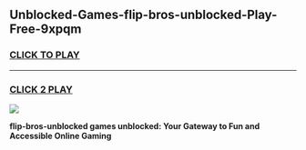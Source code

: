 
## Unblocked-Games-flip-bros-unblocked-Play-Free-9xpqm
<h3>
<a href="https://premium76.site?title=flip-bros-unblocked&ref=12A">CLICK TO PLAY</a></h3>
<hr>

<h3>
<a href="https://premium76.site?title=flip-bros-unblocked&ref=12A">CLICK 2 PLAY</a>
  
</h3>

<a href="https://premium76.site?title=flip-bros-unblocked&ref=12A"><img src="https://clearcache.store/games.png"></a>


**flip-bros-unblocked games unblocked: Your Gateway to Fun and Accessible Online Gaming**
